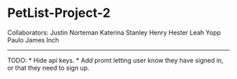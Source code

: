 # PetList-Project-2

Collaborators:
Justin Norteman
Katerina Stanley 
Henry Hester
Leah Yopp
Paulo 
James Inch 

----------------------------------------------------------------------------

TODO: * Hide api keys.
    *  Add promt letting user know they have signed in, or that they need to sign up.


